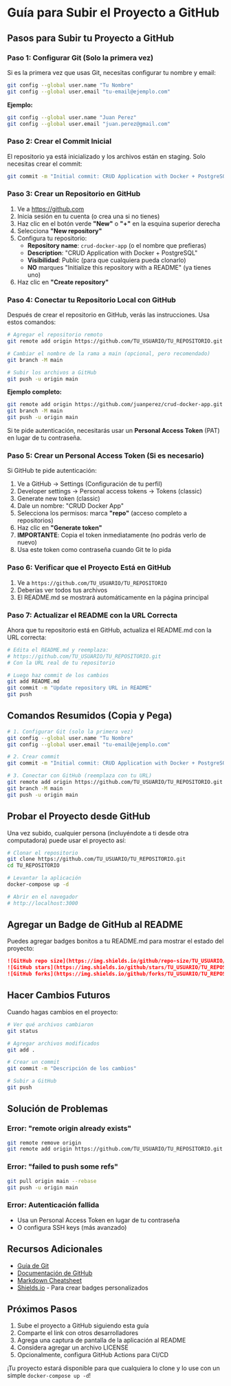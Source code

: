 # Guía para Subir el Proyecto a GitHub

## Pasos para Subir tu Proyecto a GitHub

### Paso 1: Configurar Git (Solo la primera vez)

Si es la primera vez que usas Git, necesitas configurar tu nombre y email:

```bash
git config --global user.name "Tu Nombre"
git config --global user.email "tu-email@ejemplo.com"
```

**Ejemplo:**
```bash
git config --global user.name "Juan Perez"
git config --global user.email "juan.perez@gmail.com"
```

### Paso 2: Crear el Commit Inicial

El repositorio ya está inicializado y los archivos están en staging. Solo necesitas crear el commit:

```bash
git commit -m "Initial commit: CRUD Application with Docker + PostgreSQL"
```

### Paso 3: Crear un Repositorio en GitHub

1. Ve a https://github.com
2. Inicia sesión en tu cuenta (o crea una si no tienes)
3. Haz clic en el botón verde **"New"** o **"+"** en la esquina superior derecha
4. Selecciona **"New repository"**
5. Configura tu repositorio:
   - **Repository name**: `crud-docker-app` (o el nombre que prefieras)
   - **Description**: "CRUD Application with Docker + PostgreSQL"
   - **Visibilidad**: Public (para que cualquiera pueda clonarlo)
   - **NO** marques "Initialize this repository with a README" (ya tienes uno)
6. Haz clic en **"Create repository"**

### Paso 4: Conectar tu Repositorio Local con GitHub

Después de crear el repositorio en GitHub, verás las instrucciones. Usa estos comandos:

```bash
# Agregar el repositorio remoto
git remote add origin https://github.com/TU_USUARIO/TU_REPOSITORIO.git

# Cambiar el nombre de la rama a main (opcional, pero recomendado)
git branch -M main

# Subir los archivos a GitHub
git push -u origin main
```

**Ejemplo completo:**
```bash
git remote add origin https://github.com/juanperez/crud-docker-app.git
git branch -M main
git push -u origin main
```

Si te pide autenticación, necesitarás usar un **Personal Access Token** (PAT) en lugar de tu contraseña.

### Paso 5: Crear un Personal Access Token (Si es necesario)

Si GitHub te pide autenticación:

1. Ve a GitHub → Settings (Configuración de tu perfil)
2. Developer settings → Personal access tokens → Tokens (classic)
3. Generate new token (classic)
4. Dale un nombre: "CRUD Docker App"
5. Selecciona los permisos: marca **"repo"** (acceso completo a repositorios)
6. Haz clic en **"Generate token"**
7. **IMPORTANTE**: Copia el token inmediatamente (no podrás verlo de nuevo)
8. Usa este token como contraseña cuando Git te lo pida

### Paso 6: Verificar que el Proyecto Está en GitHub

1. Ve a `https://github.com/TU_USUARIO/TU_REPOSITORIO`
2. Deberías ver todos tus archivos
3. El README.md se mostrará automáticamente en la página principal

### Paso 7: Actualizar el README con la URL Correcta

Ahora que tu repositorio está en GitHub, actualiza el README.md con la URL correcta:

```bash
# Edita el README.md y reemplaza:
# https://github.com/TU_USUARIO/TU_REPOSITORIO.git
# Con la URL real de tu repositorio

# Luego haz commit de los cambios
git add README.md
git commit -m "Update repository URL in README"
git push
```

## Comandos Resumidos (Copia y Pega)

```bash
# 1. Configurar Git (solo la primera vez)
git config --global user.name "Tu Nombre"
git config --global user.email "tu-email@ejemplo.com"

# 2. Crear commit
git commit -m "Initial commit: CRUD Application with Docker + PostgreSQL"

# 3. Conectar con GitHub (reemplaza con tu URL)
git remote add origin https://github.com/TU_USUARIO/TU_REPOSITORIO.git
git branch -M main
git push -u origin main
```

## Probar el Proyecto desde GitHub

Una vez subido, cualquier persona (incluyéndote a ti desde otra computadora) puede usar el proyecto así:

```bash
# Clonar el repositorio
git clone https://github.com/TU_USUARIO/TU_REPOSITORIO.git
cd TU_REPOSITORIO

# Levantar la aplicación
docker-compose up -d

# Abrir en el navegador
# http://localhost:3000
```

## Agregar un Badge de GitHub al README

Puedes agregar badges bonitos a tu README.md para mostrar el estado del proyecto:

```markdown
![GitHub repo size](https://img.shields.io/github/repo-size/TU_USUARIO/TU_REPOSITORIO)
![GitHub stars](https://img.shields.io/github/stars/TU_USUARIO/TU_REPOSITORIO?style=social)
![GitHub forks](https://img.shields.io/github/forks/TU_USUARIO/TU_REPOSITORIO?style=social)
```

## Hacer Cambios Futuros

Cuando hagas cambios en el proyecto:

```bash
# Ver qué archivos cambiaron
git status

# Agregar archivos modificados
git add .

# Crear un commit
git commit -m "Descripción de los cambios"

# Subir a GitHub
git push
```

## Solución de Problemas

### Error: "remote origin already exists"
```bash
git remote remove origin
git remote add origin https://github.com/TU_USUARIO/TU_REPOSITORIO.git
```

### Error: "failed to push some refs"
```bash
git pull origin main --rebase
git push -u origin main
```

### Error: Autenticación fallida
- Usa un Personal Access Token en lugar de tu contraseña
- O configura SSH keys (más avanzado)

## Recursos Adicionales

- [Guía de Git](https://git-scm.com/doc)
- [Documentación de GitHub](https://docs.github.com)
- [Markdown Cheatsheet](https://github.com/adam-p/markdown-here/wiki/Markdown-Cheatsheet)
- [Shields.io](https://shields.io) - Para crear badges personalizados

## Próximos Pasos

1. Sube el proyecto a GitHub siguiendo esta guía
2. Comparte el link con otros desarrolladores
3. Agrega una captura de pantalla de la aplicación al README
4. Considera agregar un archivo LICENSE
5. Opcionalmente, configura GitHub Actions para CI/CD

¡Tu proyecto estará disponible para que cualquiera lo clone y lo use con un simple `docker-compose up -d`!
